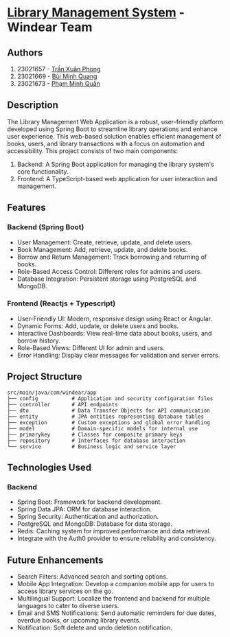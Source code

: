 # [Library Management System](https://windear.vercel.app/) - Windear Team

## Authors

1. 23021657 - [Trần Xuân Phong](https://github.com/TranXuanPhong25)
2. 23021669 - [Bùi Minh Quang](https://github.com/mquang279)
3. 23021673 - [Phạm Minh Quân](https://github.com/quanpm2008)

## Description

The Library Management Web Application is a robust, user-friendly platform developed using Spring Boot to streamline library operations and enhance user experience. This web-based solution enables efficient management of books, users, and library transactions with a focus on automation and accessibility.
This project consists of two main components:

1. Backend: A Spring Boot application for managing the library system's core functionality.
2. Frontend: A TypeScript-based web application for user interaction and management.

## Features

### Backend (Spring Boot)

- User Management: Create, retrieve, update, and delete users.
- Book Management: Add, retrieve, update, and delete books.
- Borrow and Return Management: Track borrowing and returning of books.
- Role-Based Access Control: Different roles for admins and users.
- Database Integration: Persistent storage using PostgreSQL and MongoDB.

### Frontend (Reactjs + Typescript)

- User-Friendly UI: Modern, responsive design using React or Angular.
- Dynamic Forms: Add, update, or delete users and books.
- Interactive Dashboards: View real-time data about books, users, and borrow history.
- Role-Based Views: Different UI for admin and users.
- Error Handling: Display clear messages for validation and server errors.

## Project Structure

```
src/main/java/com/windear/app
├── config           # Application and security configuration files
├── controller       # API endpoints
├── dto              # Data Transfer Objects for API communication
├── entity           # JPA entities representing database tables
├── exception        # Custom exceptions and global error handling
├── model            # Domain-specific models for internal use
├── primarykey       # Classes for composite primary keys
├── repository       # Interfaces for database interaction
└── service          # Business logic and service layer

```

## Technologies Used

### Backend

- Spring Boot: Framework for backend development.
- Spring Data JPA: ORM for database interaction.
- Spring Security: Authentication and authorization.
- PostgreSQL and MongoDB: Database for data storage.
- Redis: Caching system for improved performance and data retrieval.
- Integrate with the Auth0 provider to ensure reliability and consistency.

## Future Enhancements

- Search Filters: Advanced search and sorting options.
- Mobile App Integration: Develop a companion mobile app for users to access library services on the go.
- Multilingual Support: Localize the frontend and backend for multiple languages to cater to diverse users.
- Email and SMS Notifications: Send automatic reminders for due dates, overdue books, or upcoming library events.
- Notification: Soft delete and undo deletion notification.
